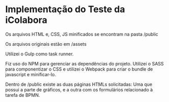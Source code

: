 # Implementação do Teste da iColabora

Os arquivos HTML e, CSS, JS minificados se encontram na pasta /public

Os arquivos originais estão em /assets

Utilizei o Gulp como task runner.

Fiz uso do NPM para gerenciar as dependências do projeto. Utilizei o SASS para componentizar o CSS e utilizei o Webpack para criar o bundle de javascript e minificar-lo.

Dentro de /public existe as duas páginas HTMLs solicitadas: Uma que possui a parte de gráficos, e a outra com os formulários relacionado à tarefa de BPMN.